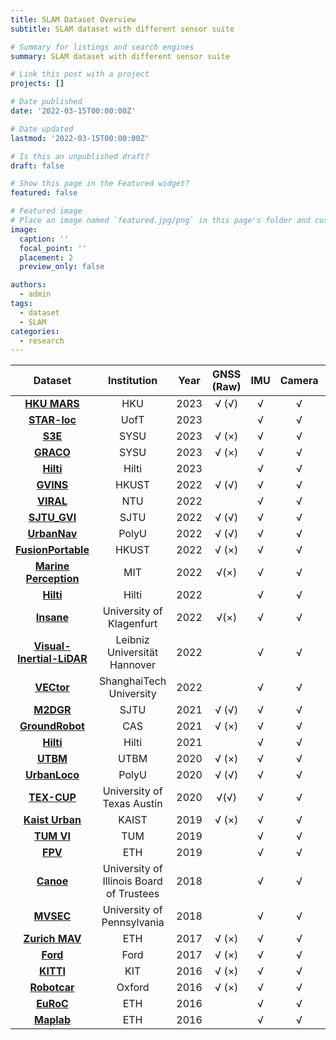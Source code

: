 ```yaml
---
title: SLAM Dataset Overview
subtitle: SLAM dataset with different sensor suite 

# Summary for listings and search engines
summary: SLAM dataset with different sensor suite 

# Link this post with a project
projects: []

# Date published
date: '2022-03-15T00:00:00Z'

# Date updated
lastmod: '2022-03-15T00:00:00Z'

# Is this an unpublished draft?
draft: false

# Show this page in the Featured widget?
featured: false

# Featured image
# Place an image named `featured.jpg/png` in this page's folder and customize its options here.
image:
  caption: ''
  focal_point: ''
  placement: 2
  preview_only: false

authors:
  - admin
tags: 
  - dataset
  - SLAM
categories:
  - research
---
```


| Dataset   | Institution |  Year |  GNSS (Raw)  |  IMU | Camera| LiDAR|UWB|Ground Truth |  Platform  |
| :-------------: | :-------------: | :-------------:| :-------------: | :-------------: |:-------------: | :-------------:| :-------------: | :-------------: |:-------------: |
| [**HKU MARS**](https://mars.hku.hk/dataset.html) |   HKU   | 2023 | √ (√)  | √ | √ | √  |   |   √ | UAV |
| [**STAR-loc**](https://github.com/utiasASRL/starloc) |   UofT   | 2023 |   | √ | √ |  |  √  |   √ | UAV |
| [**S3E**](https://download.amovlab.com/s3e/) |   SYSU   | 2023 | √ (×)  | √ | √ | √  |   |   √ | 3×UGV |
| [**GRACO**](https://sites.google.com/view/graco-dataset) |   SYSU   | 2023 | √ (×)  | √ | √ | √  |   |   √ | UAV/UGV |
|[**Hilti**](https://www.hilti-challenge.com/dataset-2023.html)|Hilti |2023 | | √ | √ | √  |    |  √ | Hand/UGV|
| [**GVINS**](https://github.com/HKUST-Aerial-Robotics/GVINS-Dataset) |   HKUST   | 2022 |   √ (√)| √ | √ |   |      |   √ | Hand/Car|
| [**VIRAL**](https://ntu-aris.github.io/ntu_viral_dataset/) |   NTU   | 2022 |   | √ | √ | √  | √   |   √ | UAV |
| [**SJTU_GVI**](https://github.com/sjtuyinjie/SJTU_GVI) |   SJTU   | 2022 | √ (√)  | √ | √ | |   |   √ | Car |
| [**UrbanNav**](https://github.com/IPNL-POLYU/UrbanNavDataset) |   PolyU   | 2022 | √ (√)  | √ | √ | √|   |   √ | Car |
|[**FusionPortable**](https://ram-lab.com/file/site/fusionportable/dataset/fusionportable/)|HKUST|2022| √ (×)   | √ | √ | √  |    |   √ | Hand |
| [**Marine Perception**](https://seagrant.mit.edu/auvlab-datasets-marine-perception-1/)| MIT   | 2022 |  √(×) | √ | √ | √  |      |   √ | Canoe|
|[**Hilti**](https://www.hilti-challenge.com/dataset-2022.html)|Hilti |2022 | | √ | √ | √  |    |  √ | Hand|
|[**Insane**](https://www.aau.at/en/smart-systems-technologies/control-of-networked-systems/datasets/insane-dataset/)| University of Klagenfurt | 2022 | √(×) | √ | √ |  |   √   |  √ | UAV|
|[**Visual-Inertial-LiDAR**](https://data.uni-hannover.de/dataset/i-c-sens-visual-inertial-lidar-dataset)|Leibniz Universität Hannover|2022 | | √ | √ |  |    |  √ | Car|
|[**VECtor**](https://star-datasets.github.io/vector/about/sensor/)|ShanghaiTech University|2022 | | √ | √ | √  |    |  √ | Hand|
| [**M2DGR**](https://github.com/SJTU-ViSYS/M2DGR) |   SJTU   | 2021 | √ (√)  | √ | √ | √  |   |   √ | UGV |
| [**GroundRobot**](https://drive.google.com/drive/folders/110Hko3zPcDmY0_bnZdXxJXJKe6wr3t10?usp=sharing) |   CAS   | 2021 | √ (×)  | √ | √ | √  |   |   √ | UGV |
|[**Hilti**](https://www.hilti-challenge.com/dataset-2021.html)|Hilti |2021 | | √ | √ | √  |    |  √ | Hand|
|[**UTBM**](https://epan-utbm.github.io/utbm_robocar_dataset/)|UTBM|2020| √ (×)   | √ | √ | √  |    |   √ | Car |
| [**UrbanLoco**](https://github.com/weisongwen/UrbanLoco) |   PolyU   | 2020 | √ (√)  | √ | √ | √|   |   √ | Car |
|[**TEX-CUP**](https://rnl-data.ae.utexas.edu/texcup/)| University of Texas Austin | 2020 |  √(√)| √ | √ |  |      |   √ | Car|
|[**Kaist Urban**](https://sites.google.com/view/complex-urban-dataset)| KAIST | 2019 |  √ (×) | √ | √ | √ |      |   √ | Car|
|[**TUM VI**](https://cvg.cit.tum.de/data/datasets/visual-inertial-dataset)| TUM | 2019 |  | √ | √ |  |      |   √ | UGV|
|[**FPV**](https://fpv.ifi.uzh.ch/)| ETH | 2019 |  | √ | √ |  |      |   √ | UAV|
|[**Canoe**](https://databank.illinois.edu/datasets/IDB-9342111) | University of Illinois Board of Trustees   | 2018 |  | √ | √ |   |      |   √ | Canoe|
|[**MVSEC**](https://daniilidis-group.github.io/mvsec/)|University of Pennsylvania|2018|   | √ | √ | √  |  |  √  | Car/Motorbike/UAV/Hand|
| [**Zurich MAV**](https://rpg.ifi.uzh.ch/zurichmavdataset.html) |   ETH   | 2017 | √ (×)  | √ | √ | |   |   √ | UAV |
|[**Ford**](https://avdata.ford.com/home/default.aspx)|Ford|2017| √ (×)   | √ | √ | √  |    |   √ | Car |
|[**KITTI**](https://www.cvlibs.net/datasets/kitti/index.php)|   KIT   | 2016 | √ (×)   | √ | √ | √  |   |  √ | Car |
|[**Robotcar**](https://robotcar-dataset.robots.ox.ac.uk/)|Oxford|2016| √ (×)   | √ | √ | √  |    |   √ | Car |
| [**EuRoC**](https://projects.asl.ethz.ch/datasets/doku.php?id=kmavvisualinertialdatasets) |   ETH   | 2016 |  | √ | √ | |   | | UAV |
|[**Maplab**](http://robotics.ethz.ch/~asl-datasets/maplab/multi_session_mapping_CLA/)| ETH | 2016 |  | √ | √ |  |      |   | Hand|


